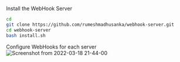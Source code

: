 Install the WebHook Server
```bash
cd
git clone https://github.com/rumeshmadhusanka/webhook-server.git
cd webhook-server
bash install.sh
```

Configure WebHooks for each server
![Screenshot from 2022-03-18 21-44-00](https://user-images.githubusercontent.com/32504465/159041091-111d443b-987a-4f69-b9b3-4b8e0e136482.png)
